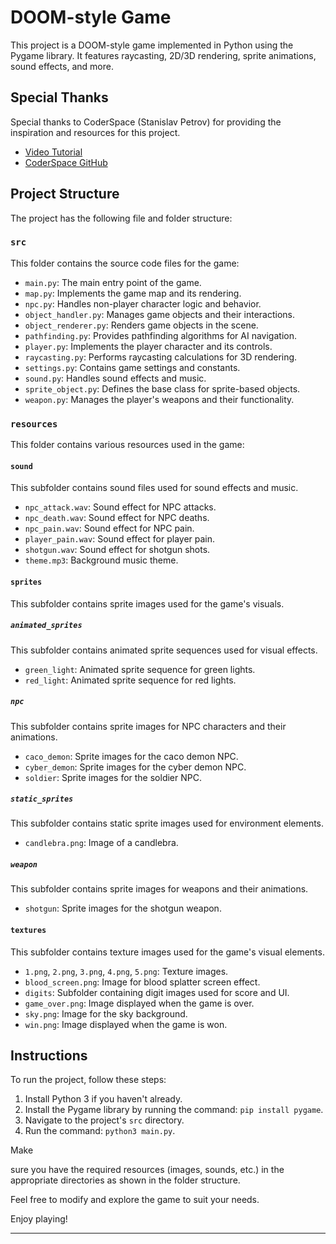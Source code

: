 # DOOM-style Game

This project is a DOOM-style game implemented in Python using the Pygame library. It features raycasting, 2D/3D rendering, sprite animations, sound effects, and more.

## Special Thanks

Special thanks to CoderSpace (Stanislav Petrov) for providing the inspiration and resources for this project.

- [Video Tutorial](https://www.youtube.com/watch?v=ECqUrT7IdqQ&t=3s)
- [CoderSpace GitHub](https://github.com/StanislavPetrovV/DOOM-style-Game)

## Project Structure

The project has the following file and folder structure:

### `src`

This folder contains the source code files for the game:

- `main.py`: The main entry point of the game.
- `map.py`: Implements the game map and its rendering.
- `npc.py`: Handles non-player character logic and behavior.
- `object_handler.py`: Manages game objects and their interactions.
- `object_renderer.py`: Renders game objects in the scene.
- `pathfinding.py`: Provides pathfinding algorithms for AI navigation.
- `player.py`: Implements the player character and its controls.
- `raycasting.py`: Performs raycasting calculations for 3D rendering.
- `settings.py`: Contains game settings and constants.
- `sound.py`: Handles sound effects and music.
- `sprite_object.py`: Defines the base class for sprite-based objects.
- `weapon.py`: Manages the player's weapons and their functionality.

### `resources`

This folder contains various resources used in the game:

#### `sound`

This subfolder contains sound files used for sound effects and music.

- `npc_attack.wav`: Sound effect for NPC attacks.
- `npc_death.wav`: Sound effect for NPC deaths.
- `npc_pain.wav`: Sound effect for NPC pain.
- `player_pain.wav`: Sound effect for player pain.
- `shotgun.wav`: Sound effect for shotgun shots.
- `theme.mp3`: Background music theme.

#### `sprites`

This subfolder contains sprite images used for the game's visuals.

##### `animated_sprites`

This subfolder contains animated sprite sequences used for visual effects.

- `green_light`: Animated sprite sequence for green lights.
- `red_light`: Animated sprite sequence for red lights.

##### `npc`

This subfolder contains sprite images for NPC characters and their animations.

- `caco_demon`: Sprite images for the caco demon NPC.
- `cyber_demon`: Sprite images for the cyber demon NPC.
- `soldier`: Sprite images for the soldier NPC.

##### `static_sprites`

This subfolder contains static sprite images used for environment elements.

- `candlebra.png`: Image of a candlebra.

##### `weapon`

This subfolder contains sprite images for weapons and their animations.

- `shotgun`: Sprite images for the shotgun weapon.

#### `textures`

This subfolder contains texture images used for the game's visual elements.

- `1.png`, `2.png`, `3.png`, `4.png`, `5.png`: Texture images.
- `blood_screen.png`: Image for blood splatter screen effect.
- `digits`: Subfolder containing digit images used for score and UI.
- `game_over.png`: Image displayed when the game is over.
- `sky.png`: Image for the sky background.
- `win.png`: Image displayed when the game is won.

## Instructions

To run the project, follow these steps:

1. Install Python 3 if you haven't already.
2. Install the Pygame library by running the command: `pip install pygame`.
3. Navigate to the project's `src` directory.
4. Run the command: `python3 main.py`.

Make

 sure you have the required resources (images, sounds, etc.) in the appropriate directories as shown in the folder structure.

Feel free to modify and explore the game to suit your needs.

Enjoy playing!

---

